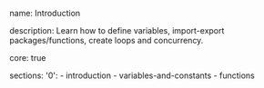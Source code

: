 name: Introduction

description: Learn how to define variables, import-export packages/functions, create loops and concurrency.

core: true

sections:
  '0':
    - introduction
    - variables-and-constants
    - functions
